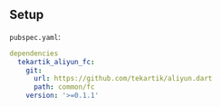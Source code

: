 ## Setup

`pubspec.yaml`:

```yaml
dependencies
  tekartik_aliyun_fc:
    git:
      url: https://github.com/tekartik/aliyun.dart
      path: common/fc
    version: '>=0.1.1'
```
